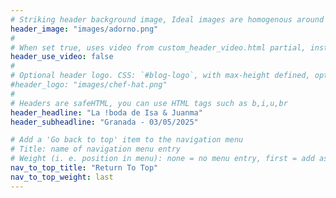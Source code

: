 ```yaml
---
# Striking header background image, Ideal images are homogenous around the centre and contrasting to the text. Non-ideal images can use `title_guard`
header_image: "images/adorno.png"
#
# When set true, uses video from custom_header_video.html partial, instead of header_image
header_use_video: false
#
# Optional header logo. CSS: `#blog-logo`, with max-height defined, optimize to prevent scaling
#header_logo: "images/chef-hat.png"
#
# Headers are safeHTML, you can use HTML tags such as b,i,u,br
header_headline: "La !boda de Isa & Juanma"
header_subheadline: "Granada - 03/05/2025"

# Add a 'Go back to top' item to the navigation menu
# Title: name of navigation menu entry
# Weight (i. e. position in menu): none = no menu entry, first = add as first entry, last = ad as last entry
nav_to_top_title: "Return To Top"
nav_to_top_weight: last
---
```

